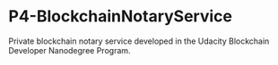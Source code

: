 # P4-BlockchainNotaryService
Private blockchain notary service developed in the Udacity Blockchain Developer Nanodegree Program.
